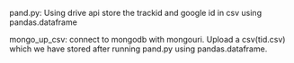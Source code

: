 pand.py: Using drive api store the trackid and google id in csv using pandas.dataframe

mongo_up_csv: connect to mongodb with mongouri. Upload a csv(tid.csv) which we have stored after running pand.py using pandas.dataframe. 
